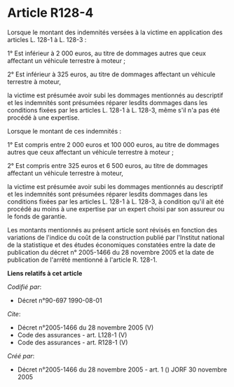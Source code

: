 # Article R128-4

Lorsque le montant des indemnités versées à la victime en application des articles L. 128-1 à L. 128-3 :

1° Est inférieur à 2 000 euros, au titre de dommages autres que ceux affectant un véhicule terrestre à moteur ;

2° Est inférieur à 325 euros, au titre de dommages affectant un véhicule terrestre à moteur,

la victime est présumée avoir subi les dommages mentionnés au descriptif et les indemnités sont présumées réparer lesdits
dommages dans les conditions fixées par les articles L. 128-1 à L. 128-3, même s'il n'a pas été procédé à une expertise.

Lorsque le montant de ces indemnités :

1° Est compris entre 2 000 euros et 100 000 euros, au titre de dommages autres que ceux affectant un véhicule terrestre à
moteur ;

2° Est compris entre 325 euros et 6 500 euros, au titre de dommages affectant un véhicule terrestre à moteur,

la victime est présumée avoir subi les dommages mentionnés au descriptif et les indemnités sont présumées réparer lesdits
dommages dans les conditions fixées par les articles L. 128-1 à L. 128-3, à condition qu'il ait été procédé au moins à une
expertise par un expert choisi par son assureur ou le fonds de garantie.

Les montants mentionnés au présent article sont révisés en fonction des variations de l'indice du coût de la construction
publié par l'Institut national de la statistique et des études économiques constatées entre la date de publication du décret
n° 2005-1466 du 28 novembre 2005 et la date de publication de l'arrêté mentionné à l'article R. 128-1.

**Liens relatifs à cet article**

_Codifié par_:

  - Décret n°90-697 1990-08-01

_Cite_:

  - Décret n°2005-1466 du 28 novembre 2005 (V)
  - Code des assurances - art. L128-1 (V)
  - Code des assurances - art. R128-1 (V)

_Créé par_:

  - Décret n°2005-1466 du 28 novembre 2005 - art. 1 () JORF 30 novembre 2005
